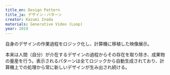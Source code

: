 ```yaml
---
title_en: Design Pattern
title_ja: デザイン・パターン
creator: Kazumi Inada
materials: Generative Video (Loop)
year: 2019
---
```


自身のデザインの作業過程をロジック化し、計算機に移植した映像展示。

本来は人間（自分）が介在するデザインの過程からその存在を取り除き、成果物の量産を行う。表示されるパターンは全てロジックから自動生成されており、計算機上での処理から常に新しいデザインが生み出され続ける。

